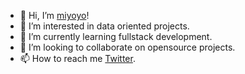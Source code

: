 - 👋 Hi, I’m [miyoyo](https://github.com/rmiyoyo)!
- 👀 I’m interested in data oriented projects.
- 🌱 I’m currently learning fullstack development.
- 💞️ I’m looking to collaborate on opensource projects.
- 📫 How to reach me [Twitter](twitter.com/r_miyoyo).

<!---
rmiyoyo/rmiyoyo is a ✨ special ✨ repository because its `README.md` (this file) appears on your GitHub profile.
You can click the Preview link to take a look at your changes.
--->
